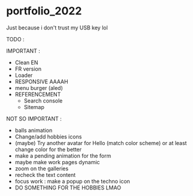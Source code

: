 # portfolio_2022

Just because i don't trust my USB key lol

TODO :

IMPORTANT :

-   Clean EN
-   FR version
-   Loader
-   RESPONSIVE AAAAH
-   menu burger (aled)
-   REFERENCEMENT
    -   Search console
    -   Sitemap

NOT SO IMPORTANT :

-   balls animation
-   Change/add hobbies icons
-   (maybe) Try another avatar for Hello (match color scheme) or at least change color for the better
-   make a pending animation for the form
-   maybe make work pages dynamic
-   zoom on the galleries
-   recheck the text content
-   focus work : make a popup on the techno icon
-   DO SOMETHING FOR THE HOBBIES LMAO
